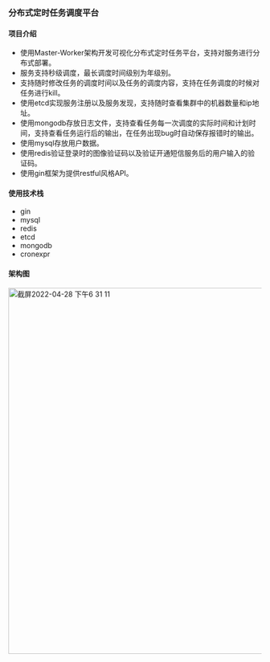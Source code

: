 ### 分布式定时任务调度平台

#### 项目介绍

- 使用Master-Worker架构开发可视化分布式定时任务平台，支持对服务进行分布式部署。
- 服务支持秒级调度，最长调度时间级别为年级别。
- 支持随时修改任务的调度时间以及任务的调度内容，支持在任务调度的时候对任务进行kill。
- 使用etcd实现服务注册以及服务发现，支持随时查看集群中的机器数量和ip地址。
- 使用mongodb存放日志文件，支持查看任务每一次调度的实际时间和计划时间，支持查看任务运行后的输出，在任务出现bug时自动保存报错时的输出。
- 使用mysql存放用户数据。
- 使用redis验证登录时的图像验证码以及验证开通短信服务后的用户输入的验证码。
- 使用gin框架为提供restful风格API。



#### 使用技术栈

- gin
- mysql
- redis
- etcd
- mongodb
- cronexpr



#### 架构图

<img width="729" alt="截屏2022-04-28 下午6 31 11" src="https://user-images.githubusercontent.com/77154552/165735104-8a664986-b8a4-4884-9cec-ee625b675493.png">
